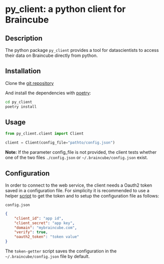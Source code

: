 # py_client: a python client for Braincube

## Description

The python package `py_client` provides a tool for datascientists to access their data on Braincube directly from python.

## Installation

Clone the [git repository]()

And install the dependencies with [poetry](https://python-poetry.org/):

```bash
cd py_client
poetry install
```

## Usage

```python
from py_client.client import Client

client = Client(config_file="pathto/config.json")
```

**Note:** If the parameter config_file is not provided, the client tests whether one of the two files `./config.json`  or `~/.braincube/config.json` exist.

## Configuration

In order to connect to the web service, the client needs a Oauth2 token saved in a configuration file. For simplicity it is recommended to use a helper [script](https://gitlab.ipleanware.com/braincube/core/python/braincube_token_getter) to get the token and to setup the configuration file as follows:

`config.json`

```json
{
    "client_id": "app id",
    "client_secret": "app key",
    "domain": "mybraincube.com",
    "verify": true,
    "oauth2_token": "token value"
}
```
The `token-getter` script saves the configuration in the `~/.braincube/config.json` file by default.
